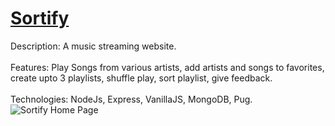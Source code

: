 # [Sortify](https://sortify-1.herokuapp.com/)
Description: A music streaming website.<br/><br/>
Features: Play Songs from various artists, add artists and songs to favorites, create upto 3 playlists, shuffle play, sort playlist, give feedback.<br/><br/>
Technologies: NodeJs, Express, VanillaJS, MongoDB, Pug.<br/>
![Sortify Home Page](https://firebasestorage.googleapis.com/v0/b/sortify-1.appspot.com/o/Sortify%20Home%20Page.png?alt=media&token=ff197d9b-2c9b-47c6-9861-b5a152422dd0)
